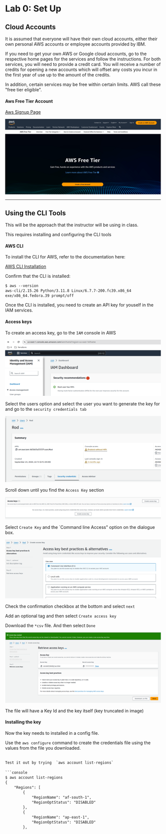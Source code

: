 # Lab 0: Set Up

## Cloud Accounts

It is assumed that everyone will have their own cloud accounts, either their own personal AWS accounts or employee accounts provided by IBM.

If you need to get your own AWS or Google cloud accounts, go to the respective home pages for the services and follow the instructions. For both services, you will need to provide a credit card. You will receive a number of credits for opening a new accounts which will offset any costs you incur in the first year of use up to the amount of the credits.

In addition, certain services may be free within certain limits. AWS call these "free tier eligible".

#### Aws Free Tier Account

[Aws Signup Page](https://aws.amazon.com/free)

![](images/01%20AWS%20Signup.png?raw=true)


---

## Using the CLI Tools

This will be the approach that the instructor will be using in class.

This requires installing and configuring the CLI tools

#### AWS CLI

To install the CLI for AWS, refer to the documentation here:

[AWS CLI Installation](https://docs.aws.amazon.com/cli/latest/userguide/getting-started-install.html)

Confirm that the CLI is installed:

```console 
$ aws --version
aws-cli/2.15.26 Python/3.11.8 Linux/6.7.7-200.fc39.x86_64 exe/x86_64.fedora.39 prompt/off
```

Once the CLI is installed, you need to create an API key for youself in the IAM services.


#### Access keys

To create an access key, go to the `IAM` console in AWS

![](images/IAMCOnsole.png?raw=true)

Select the users option and select the user you want to generate the key for and go to the `security credentials tab`

![](images/IAMUser.png?raw=true)

Scroll down until you find the `Access Key` section

![](images/AccessKey1.png?raw=true)

Select `Create Key` and the `Command line Access" option on the dialogue box.

![](images/AccessKey2.png?raw=true)

Check the confirmation checkbox at the bottom and select `next`

Add an optional tag and then select `Create access key`

Download the `*csv` file. And then select `Done`

![](images/AccessKey3.png?raw=true)
 
The file will have a Key Id and the key itself (key truncated in image)




#### Installing the key

Now the key needs to installed in a config file.

Use the `aws configure` command to create the credentials file using the values from the file you downloaded.

```

Test it out by trying  `aws account list-regions`

```console
$ aws account list-regions
{
    "Regions": [
        {
            "RegionName": "af-south-1",
            "RegionOptStatus": "DISABLED"
        },
        {
            "RegionName": "ap-east-1",
            "RegionOptStatus": "DISABLED"
        },

```